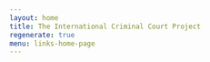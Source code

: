 ```yaml
---
layout: home
title: The International Criminal Court Project
regenerate: true
menu: links-home-page
---
```


